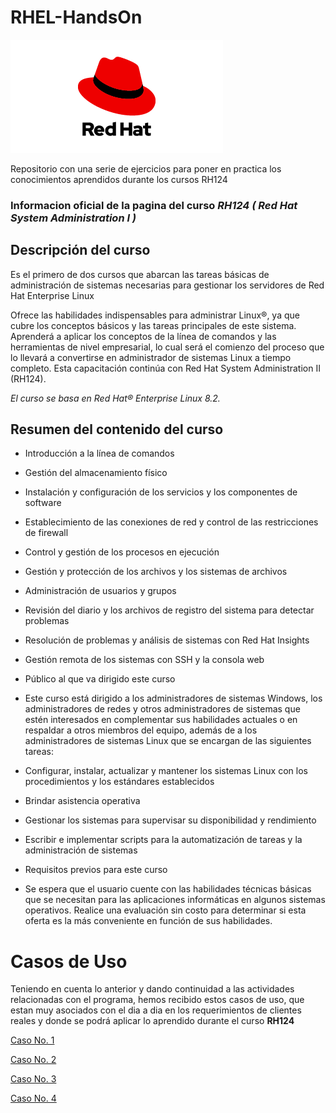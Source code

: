 # RHEL-HandsOn
![Ref](Images/red-hat-logo.png)

Repositorio con una serie de ejercicios para poner en practica los conocimientos aprendidos durante los cursos RH124

### Informacion oficial de la pagina del curso *RH124 ( Red Hat System Administration I )*


## Descripción del curso
Es el primero de dos cursos que abarcan las tareas básicas de administración de sistemas necesarias para gestionar los servidores de Red Hat Enterprise Linux

Ofrece las habilidades indispensables para administrar Linux®, ya que cubre los conceptos básicos y las tareas principales de este sistema. Aprenderá a aplicar los conceptos de la línea de comandos y las herramientas de nivel empresarial, lo cual será el comienzo del proceso que lo llevará a convertirse en administrador de sistemas Linux a tiempo completo. Esta capacitación continúa con Red Hat System Administration II (RH124).

*El curso se basa en Red Hat® Enterprise Linux 8.2.*

## Resumen del contenido del curso
- Introducción a la línea de comandos
- Gestión del almacenamiento físico
- Instalación y configuración de los servicios y los componentes de software
- Establecimiento de las conexiones de red y control de las restricciones de firewall
- Control y gestión de los procesos en ejecución
- Gestión y protección de los archivos y los sistemas de archivos
- Administración de usuarios y grupos
- Revisión del diario y los archivos de registro del sistema para detectar problemas
- Resolución de problemas y análisis de sistemas con Red Hat Insights
- Gestión remota de los sistemas con SSH y la consola web
- Público al que va dirigido este curso
- Este curso está dirigido a los administradores de sistemas Windows, los administradores de redes y otros administradores de sistemas que estén interesados en complementar sus habilidades actuales o en respaldar a otros miembros del equipo, además de a los administradores de sistemas Linux que se encargan de las siguientes tareas:

- Configurar, instalar, actualizar y mantener los sistemas Linux con los procedimientos y los estándares establecidos
- Brindar asistencia operativa
- Gestionar los sistemas para supervisar su disponibilidad y rendimiento
- Escribir e implementar scripts para la automatización de tareas y la administración de sistemas
- Requisitos previos para este curso
- Se espera que el usuario cuente con las habilidades técnicas básicas que se necesitan para las aplicaciones informáticas en algunos sistemas operativos.
Realice una evaluación sin costo para determinar si esta oferta es la más conveniente en función de sus habilidades.


# Casos de Uso
Teniendo en cuenta lo anterior y dando continuidad a las actividades relacionadas con el programa, hemos recibido estos casos de uso, que estan muy asociados con el dia a dia en los requerimientos de clientes reales y donde se podrá aplicar lo aprendido durante el curso **RH124**

[Caso No. 1](Caso1.md) 

[Caso No. 2](Caso2.md) 

[Caso No. 3](caso3.md)

[Caso No. 4](caso4.md)
